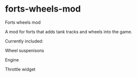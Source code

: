 # forts-wheels-mod
Forts wheels mod

A mod for forts that adds tank tracks and wheels into the game.

Currently included:

Wheel suspenisons

Engine

Throttle widget
